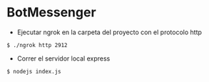 # BotMessenger

- Ejecutar ngrok en la carpeta del proyecto con el protocolo http
```
$ ./ngrok http 2912
```

- Correr el servidor local express

```
$ nodejs index.js
```
